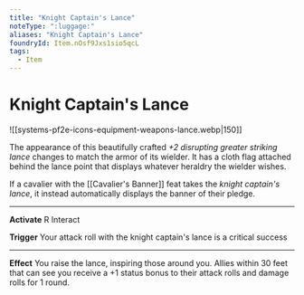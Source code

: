 ```yaml
---
title: "Knight Captain's Lance"
noteType: ":luggage:"
aliases: "Knight Captain's Lance"
foundryId: Item.nOsf9Jxs1sio5qcL
tags:
  - Item
---
```


# Knight Captain's Lance
![[systems-pf2e-icons-equipment-weapons-lance.webp|150]]

The appearance of this beautifully crafted _+2 disrupting greater striking lance_ changes to match the armor of its wielder. It has a cloth flag attached behind the lance point that displays whatever heraldry the wielder wishes.

If a cavalier with the [[Cavalier's Banner]] feat takes the _knight captain's lance_, it instead automatically displays the banner of their pledge.

* * *

**Activate** R Interact

**Trigger** Your attack roll with the knight captain's lance is a critical success

* * *

**Effect** You raise the lance, inspiring those around you. Allies within 30 feet that can see you receive a +1 status bonus to their attack rolls and damage rolls for 1 round.
